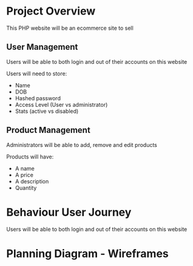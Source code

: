 # Project Overview

This PHP website will be an ecommerce site to sell 

## User Management
Users will be able to both login and out of their accounts on this website

Users will need to store:
- Name
- DOB
- Hashed password
- Access Level (User vs administrator)
- Stats (active vs disabled)

## Product Management 
Administrators will be able to add, remove and edit products

Products will have:
- A name
- A price
- A description
- Quantity

# Behaviour User Journey
Users will be able to both login and out of their accounts on this website



# Planning Diagram - Wireframes 

